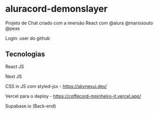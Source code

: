 # aluracord-demonslayer
Projeto de Chat criado com a imersão React com @alura @mariosouto @peas

Login: user do github

## Tecnologias
React JS

Next JS

CSS in JS com styled-jsx - https://skynexui.dev/

Vercel para o deploy - https://coffecord-mpinheiro-it.vercel.app/

Supabase.io (Back-end)

